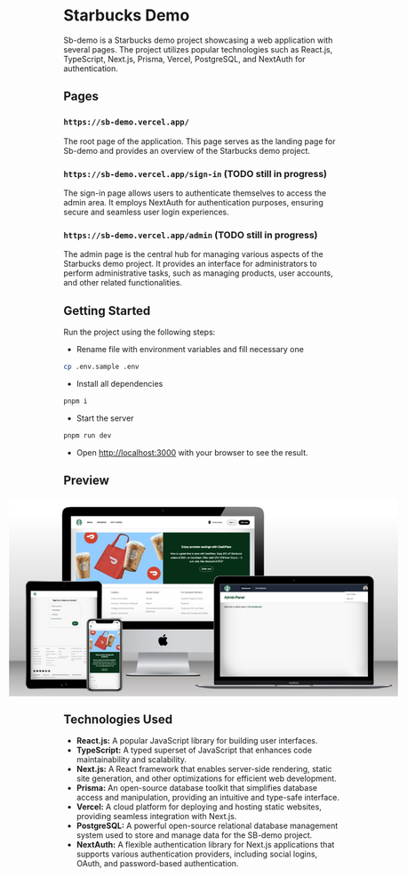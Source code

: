# Starbucks Demo

Sb-demo is a Starbucks demo project showcasing a web application with several pages. The project utilizes popular technologies such as React.js, TypeScript, Next.js, Prisma, Vercel, PostgreSQL, and NextAuth for authentication.

## Pages

### `https://sb-demo.vercel.app/`

The root page of the application. This page serves as the landing page for Sb-demo and provides an overview of the Starbucks demo project.

### `https://sb-demo.vercel.app/sign-in` (TODO still in progress)

The sign-in page allows users to authenticate themselves to access the admin area. It employs NextAuth for authentication purposes, ensuring secure and seamless user login experiences.

### `https://sb-demo.vercel.app/admin` (TODO still in progress)

The admin page is the central hub for managing various aspects of the Starbucks demo project. It provides an interface for administrators to perform administrative tasks, such as managing products, user accounts, and other related functionalities.

## Getting Started

Run the project using the following steps:

- Rename file with environment variables and fill necessary one

```sh
cp .env.sample .env
```

- Install all dependencies

```sh
pnpm i
```

- Start the server

```sh
pnpm run dev
```

- Open [http://localhost:3000](http://localhost:3000) with your browser to see the result.

## Preview

<div style="display:flex; justify-content: center;">
    <img src="./preview.jpg" style="max-width: 700px;" />
</div>

## Technologies Used

- **React.js:** A popular JavaScript library for building user interfaces.
- **TypeScript:** A typed superset of JavaScript that enhances code maintainability and scalability.
- **Next.js:** A React framework that enables server-side rendering, static site generation, and other optimizations for efficient web development.
- **Prisma:** An open-source database toolkit that simplifies database access and manipulation, providing an intuitive and type-safe interface.
- **Vercel:** A cloud platform for deploying and hosting static websites, providing seamless integration with Next.js.
- **PostgreSQL:** A powerful open-source relational database management system used to store and manage data for the SB-demo project.
- **NextAuth:** A flexible authentication library for Next.js applications that supports various authentication providers, including social logins, OAuth, and password-based authentication.
